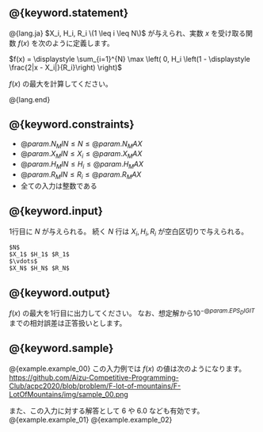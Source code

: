 ## @{keyword.statement}

@{lang.ja}
$X_i, H_i, R_i \(1 \leq i \leq N\)$ が与えられ、実数 $x$ を受け取る関数 $f(x)$ を次のように定義します。

$f(x) = \displaystyle \sum_{i=1}^{N} \max \left( 0, H_i \left(1 - \displaystyle \frac{2|x - X_i|}{R_i}\right) \right)$

$f(x)$ の最大を計算してください。

@{lang.end}

## @{keyword.constraints}

- $@{param.N_MIN} \leq N \leq @{param.N_MAX}$
- $@{param.X_MIN} \leq X_i \leq @{param.X_MAX}$
- $@{param.H_MIN} \leq H_i \leq @{param.H_MAX}$
- $@{param.R_MIN} \leq R_i \leq @{param.R_MAX}$
- 全ての入力は整数である

## @{keyword.input}
1行目に $N$ が与えられる。
続く $N$ 行は $X_i,H_i,R_i$ が空白区切りで与えられる。

```
$N$
$X_1$ $H_1$ $R_1$
$\vdots$
$X_N$ $H_N$ $R_N$
```

## @{keyword.output}

$f(x)$ の最大を1行目に出力してください。
なお、想定解から$10^{-@{param.EPS_DIGIT}}$までの相対誤差は正答扱いとします。

## @{keyword.sample}
@{example.example_00}
この入力例では $f(x)$ の値は次のようになります。
https://github.com/Aizu-Competitive-Programming-Club/acpc2020/blob/problem/F-lot-of-mountains/F-LotOfMountains/img/sample_00.png

また、この入力に対する解答として $6$ や $6.0$ なども有効です。
@{example.example_01}
@{example.example_02}
